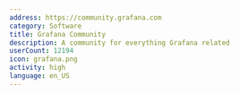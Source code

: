 ```yaml
---
address: https://community.grafana.com
category: Software
title: Grafana Community
description: A community for everything Grafana related
userCount: 12194
icon: grafana.png
activity: high
language: en_US
---
```

